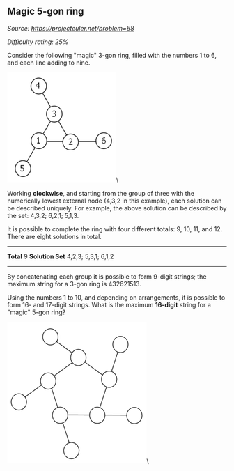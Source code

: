 Magic 5-gon ring
----------------

*Source: https://projecteuler.net/problem=68*


*Difficulty rating: 25%*

Consider the following "magic" 3-gon ring, filled with the numbers 1 to
6, and each line adding to nine.

![](img/p068_1.gif)\

Working **clockwise**, and starting from the group of three with the
numerically lowest external node (4,3,2 in this example), each solution
can be described uniquely. For example, the above solution can be
described by the set: 4,3,2; 6,2,1; 5,1,3.

It is possible to complete the ring with four different totals: 9, 10,
11, and 12. There are eight solutions in total.

  ------------------------------------ ------------------------------------
  **Total**                            9
  **Solution Set**                     4,2,3; 5,3,1; 6,1,2
  ------------------------------------ ------------------------------------

By concatenating each group it is possible to form 9-digit strings; the
maximum string for a 3-gon ring is 432621513.

Using the numbers 1 to 10, and depending on arrangements, it is possible
to form 16- and 17-digit strings. What is the maximum **16-digit**
string for a "magic" 5-gon ring?

![](img/p068_2.gif)\
